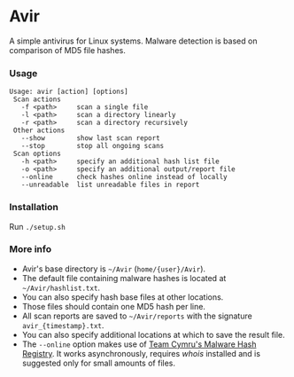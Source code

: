 # Avir

A simple antivirus for Linux systems. 
Malware detection is based on comparison of MD5 file hashes.

### Usage

```
Usage: avir [action] [options]
 Scan actions
   -f <path>     scan a single file
   -l <path>     scan a directory linearly
   -r <path>     scan a directory recursively
 Other actions
   --show        show last scan report
   --stop        stop all ongoing scans
 Scan options
   -h <path>     specify an additional hash list file
   -o <path>     specify an additional output/report file
   --online      check hashes online instead of locally
   --unreadable  list unreadable files in report
```

### Installation

Run `./setup.sh`

### More info

- Avir's base directory is `~/Avir` (`home/{user}/Avir`).
- The default file containing malware hashes is located at `~/Avir/hashlist.txt`.
- You can also specify hash base files at other locations.
- Those files should contain one MD5 hash per line.
- All scan reports are saved to `~/Avir/reports` with the signature `avir_{timestamp}.txt`.
- You can also specify additional locations at which to save the result file.
- The `--online` option makes use of
  [Team Cymru's Malware Hash Registry](https://team-cymru.com/community-services/mhr/).
  It works asynchronously, requires *whois* installed and is suggested only for small amounts of files.